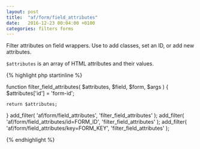 ```yaml
---
layout: post
title:  "af/form/field_attributes"
date:   2016-12-23 00:04:00 +0100
categories: filters forms
---
```


Filter attributes on field wrappers. Use to add classes, set an ID, or add new attributes.

`$attributes` is an array of HTML attributes and their values.

{% highlight php startinline %}

function filter_field_attributes( $attributes, $field, $form, $args ) {
    $attributes['id'] = 'form-id';
    
    return $attributes;
}
add_filter( 'af/form/field_attributes', 'filter_field_attributes' );
add_filter( 'af/form/field_attributes/id=FORM_ID', 'filter_field_attributes' );
add_filter( 'af/form/field_attributes/key=FORM_KEY', 'filter_field_attributes' );

{% endhighlight %}